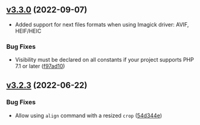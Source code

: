 ## [v3.3.0](https://github.com/ambroisemaupate/intervention-request/compare/v3.2.3...v3.3.0) (2022-09-07)

* Added support for next files formats when using Imagick driver: AVIF, HEIF/HEIC

### Bug Fixes

* Visibility must be declared on all constants if your project supports PHP 7.1 or later ([f97ad10](https://github.com/ambroisemaupate/intervention-request/commit/f97ad105dca1931646b071378377100fafd959bb))

## [v3.2.3](https://github.com/ambroisemaupate/intervention-request/compare/v3.2.2...v3.2.3) (2022-06-22)

### Bug Fixes

* Allow using `align` command with a resized `crop` ([54d344e](https://github.com/ambroisemaupate/intervention-request/commit/54d344eca2a3aaeef59f6b1f4d48b11a23c8ff48))


